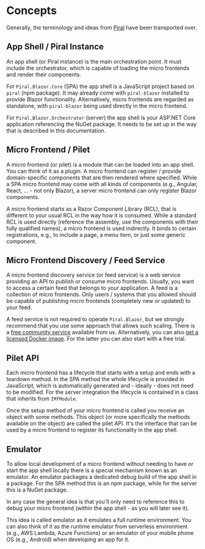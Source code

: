 # Concepts

Generally, the terminology and ideas from [Piral](https://www.piral.io) have been transported over.

## App Shell / Piral Instance

An app shell (or Piral instance) is the main orchestration point. It must include the orchestrator, which is capable of loading the micro frontends and render their components.

For `Piral.Blazor.Core` (SPA) the app shell is a JavaScript project based on `piral` (npm package). It may already come with `piral-blazor` installed to provide Blazor functionality. Alternatively, micro frontends are regarded as standalone, with `piral-blazor` being used directly in the micro frontend.

For `Piral.Blazor.Orchestrator` (server) the app shell is your ASP.NET Core application referencing the NuGet package. It needs to be set up in the way that is described in this documentation.

## Micro Frontend / Pilet

A micro frontend (or pilet) is a module that can be loaded into an app shell. You can think of it as a plugin. A micro frontend can register / provide domain-specific components that are then rendered where specified. While a SPA micro frontend may come with all kinds of components (e.g., Angular, React, ... - not only Blazor), a server micro frontend can only register Blazor components.

A micro frontend starts as a Razor Component Library (RCL), that is different to your usual RCL in the way how it is consumed. While a standard RCL is used directly (reference the assembly, use the components with their fully qualified names), a micro frontend is used indirectly. It binds to certain registrations, e.g., to include a page, a menu item, or just some generic component.

## Micro Frontend Discovery / Feed Service

A micro frontend discovery service (or feed service) is a web service providing an API to publish or consume micro frontends. Usually, you want to access a certain feed that belongs to your application. A feed is a collection of micro frontends. Only users / systems that you allowed should be capable of publishing micro frontends (completely new or updated) to your feed.

A feed service is not required to operate `Piral.Blazor`, but we strongly recommend that you use some approach that allows such scaling. There is a [free community service](https://feed.piral.cloud) available from us. Alternatively, you can also [get a licensed Docker image](https://www.piral.cloud). For the latter you can also start with a free trial.

## Pilet API

Each micro frontend has a lifecycle that starts with a setup and ends with a teardown method. In the SPA method the whole lifecycle is provided in JavaScript, which is automatically generated and - ideally - does not need to be modified. For the server integration the lifecycle is contained in a class that inherits from `IMfModule`.

Once the setup method of your micro frontend is called you receive an object with some methods. This object (or more specifically the methods available on the object) are called the pilet API. It's the interface that can be used by a micro frontend to register its functionality in the app shell.

## Emulator

To allow local development of a micro frontend without needing to have or start the app shell locally there is a special mechanism known as an emulator. An emulator packages a dedicated debug build of the app shell in a package. For the SPA method this is an npm package, while for the server this is a NuGet package.

In any case the general idea is that you'll only need to reference this to debug your micro frontend (within the app shell - as you will later see it).

This idea is called emulator as it emulates a full runtime environment. You can also think of it as the runtime emulator from serverless environment (e.g., AWS Lambda, Azure Functions) or an emulator of your mobile phone OS (e.g., Android) when developing an app for it.
